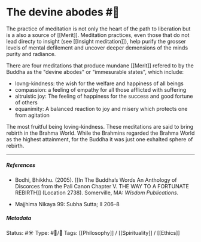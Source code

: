 # The devine abodes #🧠 

The practice of meditation is not only the heart of the path to liberation but is a also a source of [[Merit]]. Meditation practices, even those that do not lead directy to insight (see [[Insight meditation]]), help purify the grosser levels of mental defilement and uncover deeper demensions of the minds purity and radiance. 

There are four meditations that produce mundane [[Merit]] refered to by the Buddha as the "devine abodes" or "immesurable states", which include:

- lovng-kindness: the wish for the welfare and happiness of all beings
- compassion: a feeling of empathy for all those afflicted with suffering
- altruistic joy: The feeling of happiness for the success and good fortune of others
- equanimity: A balanced reaction to joy and misery which protects one from agitation

The most fruitful being loving-kindness. These meditations are said to bring rebirth in the Brahma World. While the Brahmins regarded the Brahma World as the highest attainment, for the Buddha it was just one exhalted sphere of rebirth.

___

##### References

- Bodhi, Bhikkhu. (2005). [[In The Buddha’s Words An Anthology of Discorces from the Pali Canon Chapter V. THE WAY TO A FORTUNATE REBIRTH]] (Location 2738). Somerville, MA: _Wisdom Publications_.

- Majjhima Nikaya 99: Subha Sutta; II 206–8

##### Metadata
Status: #☀️ 
Type: #🔵/🔵 
Tags: [[Philosophy]] / [[Spirituality]] / [[Ethics]]